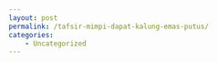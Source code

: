 ```yaml
---
layout: post
permalink: /tafsir-mimpi-dapat-kalung-emas-putus/
categories:
    - Uncategorized
---
```


